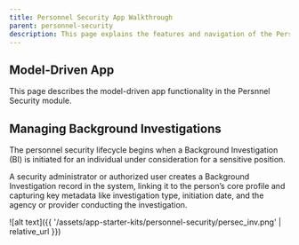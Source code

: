 ```yaml
---
title: Personnel Security App Walkthrough
parent: personnel-security
description: This page explains the features and navigation of the Personnel Security model-driven app, including workflows for background investigations, adjudications, and continuous vetting.
---
```


## Model-Driven App

This page describes the model-driven app functionality in the Persnnel Security module.

## Managing Background Investigations

The personnel security lifecycle begins when a Background Investigation (BI) is initiated for an individual under consideration for a sensitive position. 

A security administrator or authorized user creates a Background Investigation record in the system, linking it to the person’s core profile and capturing key metadata like investigation type, initiation date, and the agency or provider conducting the investigation.

![alt text]({{ '/assets/app-starter-kits/personnel-security/persec_inv.png' | relative_url }})
